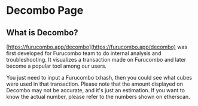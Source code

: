 # Decombo Page

## What is Decombo?

[https://furucombo.app/decombo](https://furucombo.app/decombo) was first developed for Furucombo team to do internal analysis and troubleshooting. It visualizes a transaction made on Furucombo and later become a popular tool among our users. 

You just need to input a Furucombo txhash, then you could see what cubes were used in that transaction. Please note that the amount displayed on Decombo may not be accurate, and it's just an estimation. If you want to know the actual number, please refer to the numbers shown on etherscan.



